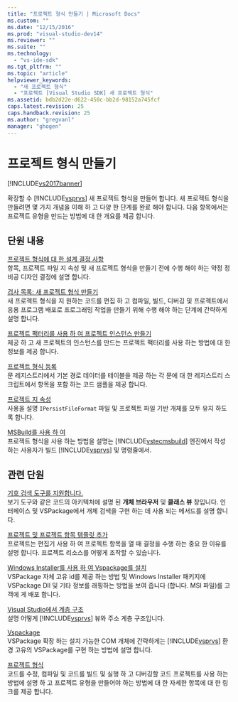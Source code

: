 ```yaml
---
title: "프로젝트 형식 만들기 | Microsoft Docs"
ms.custom: ""
ms.date: "12/15/2016"
ms.prod: "visual-studio-dev14"
ms.reviewer: ""
ms.suite: ""
ms.technology: 
  - "vs-ide-sdk"
ms.tgt_pltfrm: ""
ms.topic: "article"
helpviewer_keywords: 
  - "새 프로젝트 형식"
  - "프로젝트 [Visual Studio SDK] 새 프로젝트 형식"
ms.assetid: bdb2d22e-d622-450c-bb2d-98152a745fcf
caps.latest.revision: 25
caps.handback.revision: 25
ms.author: "gregvanl"
manager: "ghogen"
---
```

# 프로젝트 형식 만들기
[!INCLUDE[vs2017banner](../../code-quality/includes/vs2017banner.md)]

확장할 수 [!INCLUDE[vsprvs](../../code-quality/includes/vsprvs_md.md)] 새 프로젝트 형식을 만들어 합니다. 새 프로젝트 형식을 만들려면 몇 가지 개념을 이해 하 고 다양 한 단계를 완료 해야 합니다. 다음 항목에서는 프로젝트 유형을 만드는 방법에 대 한 개요를 제공 합니다.  
  
## 단원 내용  
 [프로젝트 형식에 대 한 설계 결정 사항](../../extensibility/internals/project-type-design-decisions.md)  
 항목, 프로젝트 파일 지 속성 및 새 프로젝트 형식을 만들기 전에 수행 해야 하는 약정 정비공 디자인 결정에 설명 합니다.  
  
 [검사 목록: 새 프로젝트 형식 만들기](../../extensibility/internals/checklist-creating-new-project-types.md)  
 새 프로젝트 형식을 지 원하는 코드를 편집 하 고 컴파일, 빌드, 디버깅 및 프로젝트에서 응용 프로그램 배포로 프로그래밍 작업을 만들기 위해 수행 해야 하는 단계에 간략하게 설명 합니다.  
  
 [프로젝트 팩터리를 사용 하 여 프로젝트 인스턴스 만들기](../../extensibility/internals/creating-project-instances-by-using-project-factories.md)  
 제공 하 고 새 프로젝트의 인스턴스를 만드는 프로젝트 팩터리를 사용 하는 방법에 대 한 정보를 제공 합니다.  
  
 [프로젝트 형식 등록](../../extensibility/internals/registering-a-project-type.md)  
 문 레지스트리에서 기본 경로 데이터를 테이블을 제공 하는 각 문에 대 한 레지스트리 스크립트에서 항목을 포함 하는 코드 샘플을 제공 합니다.  
  
 [프로젝트 지 속성](../../extensibility/internals/project-persistence.md)  
 사용을 설명 `IPersistFileFormat` 파일 및 프로젝트 파일 기반 개체를 모두 유지 하도록 합니다.  
  
 [MSBuild를 사용 하 여](../../extensibility/internals/using-msbuild.md)  
 프로젝트 형식을 사용 하는 방법을 설명는 [!INCLUDE[vstecmsbuild](../../extensibility/internals/includes/vstecmsbuild_md.md)] 엔진에서 작성 하는 사용자가 빌드 [!INCLUDE[vsprvs](../../code-quality/includes/vsprvs_md.md)] 및 명령줄에서.  
  
## 관련 단원  
 [기호 검색 도구를 지원합니다.](../../extensibility/internals/supporting-symbol-browsing-tools.md)  
 보기 도구와 같은 코드의 아키텍처에 설명 된 **개체 브라우저** 및 **클래스 뷰** 창입니다. 인터페이스 및 VSPackage에서 개체 검색을 구현 하는 데 사용 되는 메서드를 설명 합니다.  
  
 [프로젝트 및 프로젝트 항목 템플릿 추가](../../extensibility/internals/adding-project-and-project-item-templates.md)  
 프로젝트는 편집기 사용 하 여 프로젝트 항목을 열 때 결정을 수행 하는 중요 한 이유를 설명 합니다. 프로젝트 리소스를 어떻게 조작할 수 있습니다.  
  
 [Windows Installer를 사용 하 여 Vspackage를 설치](../../extensibility/internals/installing-vspackages-with-windows-installer.md)  
 VSPackage 자체 고유 id를 제공 하는 방법 및 Windows Installer 패키지에 VSPackage Dll 및 기타 정보를 래핑하는 방법을 보여 줍니다 \(합니다. MSI 파일\)를 고객에 게 배포 합니다.  
  
 [Visual Studio에서 계층 구조](../../extensibility/internals/hierarchies-in-visual-studio.md)  
 설명 어떻게 [!INCLUDE[vsprvs](../../code-quality/includes/vsprvs_md.md)] 뷰와 주소 계층 구조입니다.  
  
 [Vspackage](../../extensibility/internals/vspackages.md)  
 VSPackage 확장 하는 설치 가능한 COM 개체에 간략하게는 [!INCLUDE[vsprvs](../../code-quality/includes/vsprvs_md.md)] 환경 고유의 VSPackage를 구현 하는 방법에 설명 합니다.  
  
 [프로젝트 형식](../../extensibility/internals/project-types.md)  
 코드를 수정, 컴파일 및 코드를 빌드 및 실행 하 고 디버깅할 코드 프로젝트를 사용 하는 방법에 설명 하 고 프로젝트 유형을 만들어야 하는 방법에 대 한 자세한 항목에 대 한 링크를 제공 합니다.